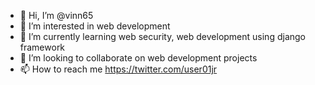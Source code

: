 - 👋 Hi, I’m @vinn65
- 👀 I’m interested in web development 
- 🌱 I’m currently learning web security, web development using django framework
- 💞️ I’m looking to collaborate on web development projects
- 📫 How to reach me https://twitter.com/user01jr
